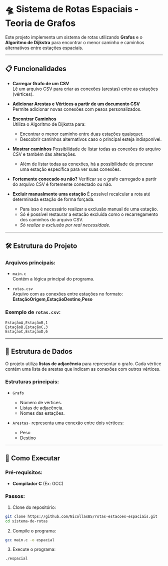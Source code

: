 # 🛸 Sistema de Rotas Espaciais - Teoria de Grafos

Este projeto implementa um sistema de rotas utilizando **Grafos** e o **Algoritmo de Dijkstra** para encontrar o menor caminho e caminhos alternativos entre estações espaciais. 

---

## 📋 Funcionalidades

- **Carregar Grafo de um CSV**  
  Lê um arquivo CSV para criar as conexões (arestas) entre as estações (vértices).

- **Adicionar Arestas e Vértices a partir de um documento CSV**  
  Permite adicionar novas conexões com pesos personalizados.

- **Encontrar Caminhos**  
  Utiliza o Algoritmo de Dijkstra para:
  - Encontrar o menor caminho entre duas estações quaisquer.
  - Descobrir caminhos alternativos caso o principal esteja indisponível.

- **Mostrar caminhos**
  Possibilidade de listar todas as conexões do arquivo CSV e também das alterações.
  - Além de listar todas as conexões, há a possibilidade de procurar uma estação específica para ver suas conexões.

- **Fortemente conecado ou não?**
  Verificar se o grafo carregado a partir do arquivo CSV é fortemente conectado ou não.

- **Excluir manualmente uma estação**
  É possível recalcular a rota até determinada estação de forma forçada.
  - Para isso é necessário realizar a exclusão manual de uma estação.
  - Só é possível restaurar a estacão excluída como o recarregamento dos caminhos do arquivo CSV.
  - *Só realize a exclusão por real necessidade.*

---

## 🛠️ Estrutura do Projeto

### Arquivos principais:
- `main.c`  
  Contém a lógica principal do programa.

- `rotas.csv`  
  Arquivo com as conexões entre estações no formato:  
  **EstaçãoOrigem,EstaçãoDestino,Peso**

### Exemplo de `rotas.csv`:
```csv
EstaçãoA,EstaçãoB,1
EstaçãoB,EstaçãoC,3
EstaçãoC,EstaçãoD,6
```
---

## 📂 Estrutura de Dados
  O projeto utiliza **listas de adjacência** para representar o grafo. Cada vértice contém uma lista de arestas que indicam as conexões com outros vértices.

### Estruturas principais:
- `Grafo`
  - Número de vértices.
  - Listas de adjacência.
  - Nomes das estações.

- `Arestas`- representa uma conexão entre dois vértices:
  - Peso
  - Destino

---

## 🚀 Como Executar

### **Pré-requisitos:**
- **Compilador C** (Ex: GCC)

### **Passos:**
  1. Clone do repositório:
  ```bash
  git clone https://github.com/NicollasBS/rotas-estacoes-espaciais.git
  cd sistema-de-rotas
  ```
  2. Compile o programa:
  ```bash
  gcc main.c -o espacial
  ```
  3. Execute o programa:
  ```bash
  ./espacial
  ```


